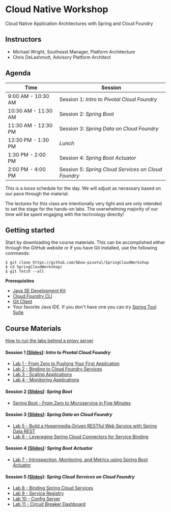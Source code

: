 # Cloud Native Workshop
Cloud Native Application Architectures with Spring and Cloud Foundry

## Instructors
- Michael Wright, Southeast Manager, Platform Architecture
- Chris DeLashmutt, Advisory Platform Architect

## Agenda

Time | Session
---- | -------
9:00 AM - 10:30 AM | Session 1: _Intro to Pivotal Cloud Foundry_
10:30 AM - 11:30 AM | Session 2: _Spring Boot_
11:30 AM - 12:30 PM | Session 3: _Spring Data on Cloud Foundry_
12:30 PM - 1:30 PM | _Lunch_
1:30 PM - 2:00 PM | Session 4: _Spring Boot Actuator_
2:00 PM - 4:00 PM | Session 5: _Spring Cloud Services on Cloud Foundry_

This is a _loose_ schedule for the day. We will adjust as necessary based on our pace through the material.

The lectures for this class are intentionally very light and are only intended to set the stage for the hands-on labs.
The overwhelming majority of our time will be spent engaging with the technology directly!

## Getting started

Start by downloading the course materials.  This can be accomplished either through the GitHub website or if you have Git installed, use the following commands:

```
$ git clone https://github.com/bboe-pivotal/SpringCloudWorkshop
$ cd SpringCloudWorkshop/
$ git fetch --all
```

**Prerequisites**
- [Java SE Development Kit](http://info.pivotal.io/n0I60i3021AN0JU0le10CRR)
- [Cloud Foundry CLI](http://info.pivotal.io/p0R00I0eYJ011dAUCN06lR2)
- [Git Client](http://info.pivotal.io/i1RI0AUe6gN00C010l12J0R)
- Your favorite Java IDE.  If you don't have one you can try [Spring Tool Suite](http://info.pivotal.io/f00RC0N0lh01eU21IAJ260R)

## Course Materials

[How to run the labs behind a proxy server](proxy-notes.adoc) 

#### Session 1 [(Slides)](session_01/Session_01.pdf): _Intro to Pivotal Cloud Foundry_
  - [Lab 1 - From Zero to Pushing Your First Application](session_01/lab_01/lab_01.adoc)
  - [Lab 2 - Binding to Cloud Foundry Services](session_01/lab_02/lab_02.adoc)
  - [Lab 3 - Scaling Applications](session_01/lab_03/lab_03.adoc)
  - [Lab 4 - Monitoring Applications](session_01/lab_04/lab_04.adoc)

#### Session 2 [(Slides)](session_02_b/Session_02_B.pdf): _Spring Boot_
  - [Spring Boot - From Zero to Microservice in Five Minutes](session_02_b/lab_05/lab_05.adoc)

#### Session 3 [(Slides)](session_03/session_03.pdf): _Spring Data on Cloud Foundry_
  - [Lab 5 - Build a Hypermedia-Driven RESTful Web Service with Spring Data REST](session_03/lab_05/lab_05.adoc)
  - [Lab 6 - Leveraging Spring Cloud Connectors for Service Binding](session_03/lab_06/lab_06.adoc)

#### **Session 4** [(Slides)](session_04/Session_04.pdf): _Spring Boot Actuator_
  - [Lab 7 - Introspection, Monitoring, and Metrics using Spring Boot Actuator](session_04/lab_07/lab_07.adoc)

#### **Session 5** [(Slides)](session_05/Session_05.pdf): _Spring Cloud Services on Cloud Foundry_
  - [Lab 8 - Binding Spring Cloud Services](session_05/lab_08/lab_08.adoc)
  - [Lab 9 - Service Registry](session_05/lab_09/lab_09.adoc)
  - [Lab 10 - Config Server](session_05/lab_10/lab_10.adoc)
  - [Lab 11 - Circuit Breaker Dashboard](session_05/lab_11/lab_11.adoc)
